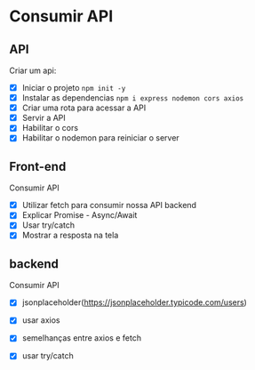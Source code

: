 # Consumir API

## API

Criar um api:
- [x] Iniciar o projeto `npm init -y`
- [x] Instalar as dependencias `npm i express nodemon cors axios`
- [x] Criar uma rota para acessar a API
- [x] Servir a API
- [x] Habilitar o cors
- [x] Habilitar o nodemon para reiniciar o server

## Front-end
Consumir API
- [x] Utilizar fetch para consumir nossa API backend
- [x] Explicar Promise - Async/Await
- [x] Usar try/catch
- [x] Mostrar a resposta na tela

## backend
Consumir API

-[x] jsonplaceholder(https://jsonplaceholder.typicode.com/users)
-[x] usar axios
-[x] semelhanças entre axios e fetch
-[x] usar try/catch



